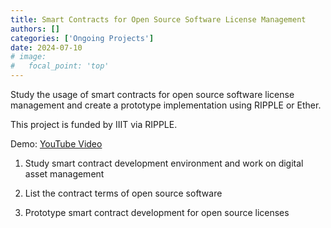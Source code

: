 ```yaml
---
title: Smart Contracts for Open Source Software License Management
authors: []
categories: ['Ongoing Projects']
date: 2024-07-10
# image:
#   focal_point: 'top'
---
```


Study the usage of smart contracts for open source software license management and create a prototype implementation using RIPPLE or Ether.

This project is funded by IIIT via RIPPLE.

Demo: [YouTube Video](https://www.youtube.com/watch?v=NlqTsSvGoLY)

<!--more-->

1. Study smart contract development environment and work on digital asset management

2. List the contract terms of open source software

3. Prototype smart contract development for open source licenses
